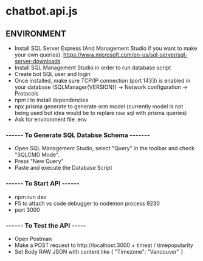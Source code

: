 # chatbot.api.js

## ENVIRONMENT
* Install SQL Server Express (And Management Studio if you want to make your own queries). https://www.microsoft.com/en-us/sql-server/sql-server-downloads
* Install SQL Management Studio in order to run database script
* Create bot SQL user and login
* Once installed, make sure TCP/IP connection (port 1433) is enabled in your database (SQLManager{VERSION}) -> Network configuration -> Protocols
* npm i to install dependencies
* npx prisma generate to generate orm model (currently model is not being used but idea would be to replare raw sql with prisma queries) 
* Ask for environment file .env

### ------ To Generate SQL Databse Schema -------
* Open SQL Management Studio, select "Query" in the toolbar and check "SQLCMD Mode".
* Press "New Query"
* Paste and execute the Database Script

### ------ To Start API ------
* npm run dev
* F5 to attach vs code debugger to nodemon process 9230
* port 3000

### ------ To Test the API -----
* Open Postman
* Make a POST request to http://localhost:3000 + timeat / timepopularity
* Set Body RAW JSON with content like { "Timezone": "Vancouver" }

